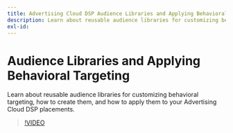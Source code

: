 ```yaml
---
title: Advertising Cloud DSP Audience Libraries and Applying Behavioral Targeting
description: Learn about reusable audience libraries for customizing behavioral targeting.
exl-id: 
---
```

# Audience Libraries and Applying Behavioral Targeting

Learn about reusable audience libraries for customizing behavioral targeting, how to create them, and how to apply them to your Advertising Cloud DSP placements.

>[!VIDEO]()

